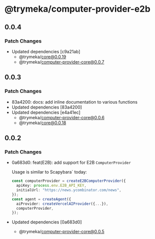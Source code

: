 # @trymeka/computer-provider-e2b

## 0.0.4

### Patch Changes

- Updated dependencies [c9a21ab]
  - @trymeka/core@0.0.19
  - @trymeka/computer-provider-core@0.0.7

## 0.0.3

### Patch Changes

- 83a4200: docs: add inline documentation to various functions
- Updated dependencies [83a4200]
- Updated dependencies [e4a41ec]
  - @trymeka/computer-provider-core@0.0.6
  - @trymeka/core@0.0.18

## 0.0.2

### Patch Changes

- 0a683d0: feat(E2B): add support for E2B `ComputerProvider`

  Usage is similar to Scapybara` today:

  ```typescript
  const computerProvider = createE2BComputerProvider({
    apiKey: process.env.E2B_API_KEY,
    initialUrl: "https://news.ycombinator.com/news",
  });
  const agent = createAgent({
    aiProvider: createVercelAIProvider({...}),
    computerProvider,
  });
  ```

- Updated dependencies [0a683d0]
  - @trymeka/computer-provider-core@0.0.5
